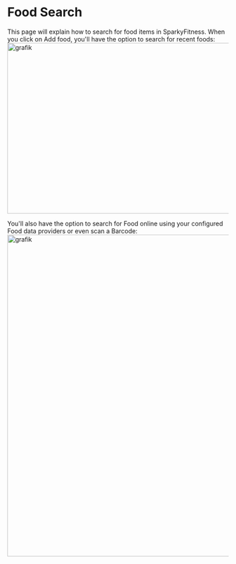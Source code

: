 # Food Search

This page will explain how to search for food items in SparkyFitness.
When you click on Add food, you'll have the option to search for recent foods:
<img width="1109" height="389" alt="grafik" src="https://github.com/user-attachments/assets/54276539-7034-4dbc-bee3-b3a4d84e3a57" />

You'll also have the option to search for Food online using your configured Food data providers or even scan a Barcode:
<img width="1101" height="733" alt="grafik" src="https://github.com/user-attachments/assets/ed2dfd2c-cd8f-4d57-8b23-f4171ec89cd5" />


